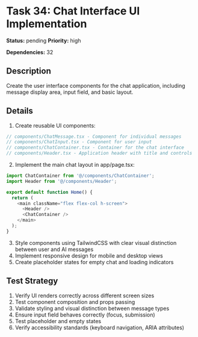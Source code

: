 # Task 34: Chat Interface UI Implementation

**Status:** pending
**Priority:** high

**Dependencies:** 32

## Description
Create the user interface components for the chat application, including message display area, input field, and basic layout.

## Details
1. Create reusable UI components:
```typescript
// components/ChatMessage.tsx - Component for individual messages
// components/ChatInput.tsx - Component for user input
// components/ChatContainer.tsx - Container for the chat interface
// components/Header.tsx - Application header with title and controls
```
2. Implement the main chat layout in app/page.tsx:
```typescript
import ChatContainer from '@/components/ChatContainer';
import Header from '@/components/Header';

export default function Home() {
  return (
    <main className="flex flex-col h-screen">
      <Header />
      <ChatContainer />
    </main>
  );
}
```
3. Style components using TailwindCSS with clear visual distinction between user and AI messages
4. Implement responsive design for mobile and desktop views
5. Create placeholder states for empty chat and loading indicators

## Test Strategy
1. Verify UI renders correctly across different screen sizes
2. Test component composition and props passing
3. Validate styling and visual distinction between message types
4. Ensure input field behaves correctly (focus, submission)
5. Test placeholder and empty states
6. Verify accessibility standards (keyboard navigation, ARIA attributes)

